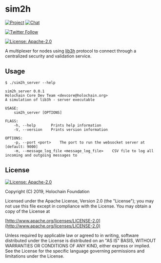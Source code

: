 # sim2h


[![Project](https://img.shields.io/badge/project-holochain-blue.svg?style=flat-square)](http://holochain.org/)
[![Chat](https://img.shields.io/badge/chat-chat%2eholochain%2enet-blue.svg?style=flat-square)](https://chat.holochain.net)

[![Twitter Follow](https://img.shields.io/twitter/follow/holochain.svg?style=social&label=Follow)](https://twitter.com/holochain)

[![License: Apache-2.0](https://img.shields.io/badge/License-Apache%202.0-blue.svg)](https://www.apache.org/licenses/LICENSE-2.0)

A multiplexer for nodes using [lib3h](https://github.com/holochain/lib3h) protocol to connect through a centralized security and validation service.

## Usage

```shell
$ ./sim2h_server --help
```
```shell
sim2h_server 0.0.1
Holochain Core Dev Team <devcore@holochain.org>
A simulation of lib3h - server executable

USAGE:
    sim2h_server [OPTIONS]

FLAGS:
    -h, --help       Prints help information
    -V, --version    Prints version information

OPTIONS:
    -p, --port <port>    The port to run the websocket server at [default: 9000]
    -m, --message_log_file <message_log_file>    CSV file to log all incoming and outgoing messages to
```

## License
[![License: Apache-2.0](https://img.shields.io/badge/License-Apache%202.0-blue.svg)](https://www.apache.org/licenses/LICENSE-2.0)

Copyright (C) 2019, Holochain Foundation

Licensed under the Apache License, Version 2.0 (the "License");
you may not use this file except in compliance with the License.
You may obtain a copy of the License at

[http://www.apache.org/licenses/LICENSE-2.0](http://www.apache.org/licenses/LICENSE-2.0)

Unless required by applicable law or agreed to in writing, software
distributed under the License is distributed on an "AS IS" BASIS,
WITHOUT WARRANTIES OR CONDITIONS OF ANY KIND, either express or implied.
See the License for the specific language governing permissions and
limitations under the License.

